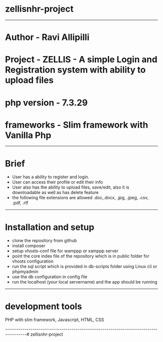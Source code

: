 # zellisnhr-project

-----------------------------------------------------------------------------------------

# Author - Ravi Allipilli
# Project - ZELLIS - A simple Login and Registration system with ability to upload files  
# php version - 7.3.29
# frameworks - Slim framework with Vanilla Php 

-----------------------------------------------------------------------------------------

# Brief
- User has a ability to register and login.
- User can access their profile or edit their info
- User also has the ability to upload files, save/edit, also it is downloadable as well as has delete feature
- the following file extensions are allowed .doc,.docx, .jpg, .jpeg, .csv, .pdf, .rtf

-----------------------------------------------------------------------------------------

# Installation and setup
- clone the repository from github
- install composer 
- setup vhosts-conf file for wamppp or xamppp server
- point the core index file of the repository which is in public folder for vhosts configuration
- run the sql script which is provided in db-scripts folder using Linux cli or phpmyadmin
- use the db configuration in config file
- run the localhost (your local servername) and the app should be running 

-----------------------------------------------------------------------------------------

# development tools
PHP with slim framework, Javascript, HTML, CSS

-----------------------------------------------------------------------------------------#   z e l l i s n h r - p r o j e c t  
 